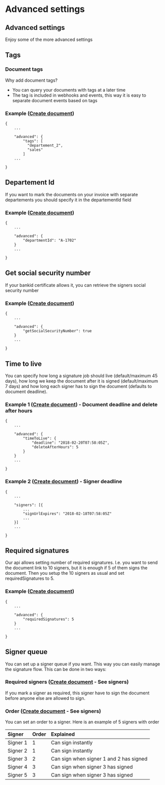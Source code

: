 # Advanced settings

## Advanced settings

Enjoy some of the more advanced settings

## Tags

### Document tags

Why add document tags?

* You can query your documents with tags at a later time
* The tag is included in webhooks and events, this way it is easy to separate document events based on tags

### Example \([Create document](https://developer.idfy.io/api#operation/Documents_Create)\)

```text
{
    ...

    "advanced": {
        "tags": [
          "departement_2",
          "sales"
        ]
    ...

}
```

## Departement Id

If you want to mark the documents on your invoice with separate departements you should specify it in the departementId field

### Example \([Create document](https://developer.idfy.io/api#operation/Documents_Create)\)

```text
{
    ...

    "advanced": {
        "departmentId": "A-1702"
    }
    ...

}
```

## Get social security number

If your bankid certificate allows it, you can retrieve the signers social security number

### Example \([Create document](https://developer.idfy.io/api#operation/Documents_Create)\)

```text
{
    ...

    "advanced": {
        "getSocialSecurityNumber": true
    }
    ...

}
```

## Time to live

You can specify how long a signature job should live \(default/maximum 45 days\), how long we keep the document after it is signed \(default/maximum 7 days\) and how long each signer has to sign the document \(defaults to document deadline\).

### Example 1 \([Create document](https://developer.idfy.io/api#operation/Documents_Create)\) - Document deadline and delete after hours

```text
{
    ...

    "advanced": {
        "timeToLive": {
            "deadline": "2018-02-20T07:58:05Z",
            "deleteAfterHours": 5
        }
    }
    ...

}
```

### Example 2 \([Create document](https://developer.idfy.io/api#operation/Documents_Create)\) - Signer deadline

```text
{
    ...

    "signers": [{
        ...
        "signUrlExpires": "2018-02-18T07:58:05Z"
        ...        
    }]
    ...

}
```

## Required signatures

Our api allows setting number of required signatures. I.e. you want to send the document link to 10 signers, but it is enough if 5 of them signs the document. Then you setup the 10 signers as usual and set requiredSignatures to 5.

### Example \([Create document](https://developer.idfy.io/api#operation/Documents_Create)\)

```text
{
    ...

    "advanced": {
        "requiredSignatures": 5
    }
    ...

}
```

## Signer queue

You can set up a signer queue if you want. This way you can easily manage the signature flow. This can be done in two ways:

### Required signers \([Create document](https://developer.idfy.io/api#operation/Documents_Create) - See signers\)

If you mark a signer as required, this signer have to sign the document before anyone else are allowed to sign.

### Order \([Create document](https://developer.idfy.io/api#operation/Documents_Create) - See signers\)

You can set an order to a signer. Here is an example of 5 signers with order

| Signer | Order | Explained |
| :--- | :--- | :--- |
| Signer 1 | 1 | Can sign instantly |
| Signer 2 | 1 | Can sign instantly |
| Signer 3 | 2 | Can sign when signer 1 and 2 has signed |
| Signer 4 | 3 | Can sign when signer 3 has signed |
| Signer 5 | 3 | Can sign when signer 3 has signed |

